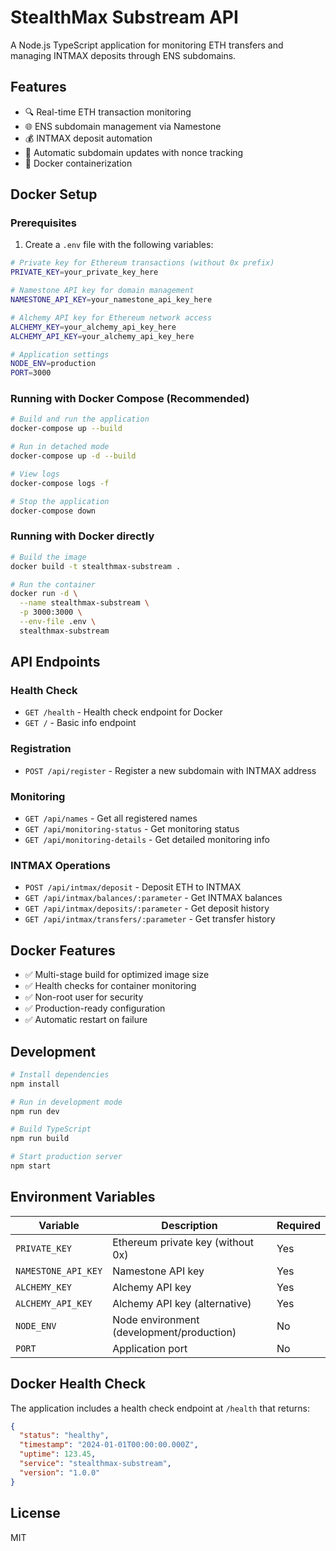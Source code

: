 # StealthMax Substream API

A Node.js TypeScript application for monitoring ETH transfers and managing INTMAX deposits through ENS subdomains.

## Features

- 🔍 Real-time ETH transaction monitoring
- 🌐 ENS subdomain management via Namestone
- 💰 INTMAX deposit automation
- 🔄 Automatic subdomain updates with nonce tracking
- 🐳 Docker containerization

## Docker Setup

### Prerequisites

1. Create a `.env` file with the following variables:
```bash
# Private key for Ethereum transactions (without 0x prefix)
PRIVATE_KEY=your_private_key_here

# Namestone API key for domain management
NAMESTONE_API_KEY=your_namestone_api_key_here

# Alchemy API key for Ethereum network access
ALCHEMY_KEY=your_alchemy_api_key_here
ALCHEMY_API_KEY=your_alchemy_api_key_here

# Application settings
NODE_ENV=production
PORT=3000
```

### Running with Docker Compose (Recommended)

```bash
# Build and run the application
docker-compose up --build

# Run in detached mode
docker-compose up -d --build

# View logs
docker-compose logs -f

# Stop the application
docker-compose down
```

### Running with Docker directly

```bash
# Build the image
docker build -t stealthmax-substream .

# Run the container
docker run -d \
  --name stealthmax-substream \
  -p 3000:3000 \
  --env-file .env \
  stealthmax-substream
```

## API Endpoints

### Health Check
- `GET /health` - Health check endpoint for Docker
- `GET /` - Basic info endpoint

### Registration
- `POST /api/register` - Register a new subdomain with INTMAX address

### Monitoring
- `GET /api/names` - Get all registered names
- `GET /api/monitoring-status` - Get monitoring status
- `GET /api/monitoring-details` - Get detailed monitoring info

### INTMAX Operations
- `POST /api/intmax/deposit` - Deposit ETH to INTMAX
- `GET /api/intmax/balances/:parameter` - Get INTMAX balances
- `GET /api/intmax/deposits/:parameter` - Get deposit history
- `GET /api/intmax/transfers/:parameter` - Get transfer history

## Docker Features

- ✅ Multi-stage build for optimized image size
- ✅ Health checks for container monitoring
- ✅ Non-root user for security
- ✅ Production-ready configuration
- ✅ Automatic restart on failure

## Development

```bash
# Install dependencies
npm install

# Run in development mode
npm run dev

# Build TypeScript
npm run build

# Start production server
npm start
```

## Environment Variables

| Variable | Description | Required |
|----------|-------------|----------|
| `PRIVATE_KEY` | Ethereum private key (without 0x) | Yes |
| `NAMESTONE_API_KEY` | Namestone API key | Yes |
| `ALCHEMY_KEY` | Alchemy API key | Yes |
| `ALCHEMY_API_KEY` | Alchemy API key (alternative) | Yes |
| `NODE_ENV` | Node environment (development/production) | No |
| `PORT` | Application port | No |

## Docker Health Check

The application includes a health check endpoint at `/health` that returns:
```json
{
  "status": "healthy",
  "timestamp": "2024-01-01T00:00:00.000Z",
  "uptime": 123.45,
  "service": "stealthmax-substream",
  "version": "1.0.0"
}
```

## License

MIT